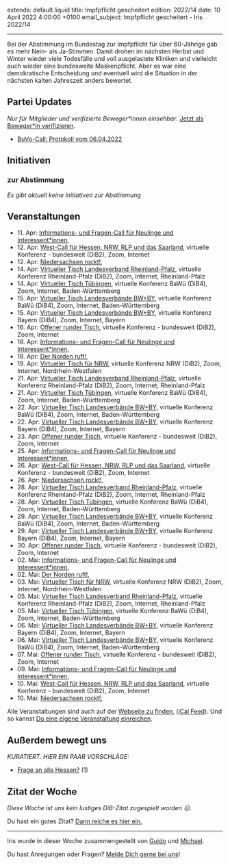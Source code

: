 
extends: default.liquid
title: Impfpflicht gescheitert
edition: 2022/14
date: 10 April 2022 4:00:00 +0100
email_subject: Impfpflicht gescheitert - Iris 2022/14

---
Bei der Abstimmung im Bundestag zur Impfpflicht für über 60-Jährige gab es mehr Nein- als Ja-Stimmen. Damit drohen im nächsten Herbst und Winter wieder viele Todesfälle und voll ausgelastete Kliniken und vielleicht auch wieder eine bundesweite Maskenpflicht. Aber es war eine demokratische Entscheidung und eventuell wird die Situation in der nächsten kalten Jahreszeit anders bewertet.


## Partei Updates

_Nur für Mitglieder und verifizierte Beweger\*innen einsehbar_. [Jetzt als Beweger\*in verifizieren](https://dib.de/bewegerin-werden/).

 - [BuVo-Call: Protokoll vom 06.04.2022](https://marktplatz.dib.de/t/buvo-call-protokoll-vom-06-04-2022/39429)

## Initiativen

### zur Abstimmung
_Es gibt aktuell keine Initiativen zur Abstimmung_

## Veranstaltungen

 - 11.&nbsp;Apr: [Informations- und Fragen-Call für Neulinge und Interessent*innen](https://dib.de/veranstaltungen/informations-und-fragen-call-fuer-neulinge-und-interessentinnen-2022-04-11/), 
 - 12.&nbsp;Apr: [West-Call für Hessen, NRW, RLP und das Saarland](https://dib.de/veranstaltungen/west-call-fuer-hessen-nrw-rlp-und-das-saarland-2022-04-12/), virtuelle Konferenz - bundesweit (DiB2), Zoom, Internet
 - 12.&nbsp;Apr: [Niedersachsen rockt!](https://dib.de/veranstaltungen/niedersachsen-call-2022-04-12/), 
 - 14.&nbsp;Apr: [Virtueller Tisch Landesverband Rheinland-Pfalz](https://dib.de/veranstaltungen/virtueller-tisch-landesverband-rheinland-pfalz-2022-04-14/), virtuelle Konferenz Rheinland-Pfalz (DiB2), Zoom, Internet, Rheinland-Pfalz
 - 14.&nbsp;Apr: [Virtueller Tisch Tübingen](https://dib.de/veranstaltungen/virtueller-tisch-tuebingen-2022-04-14/), virtuelle Konferenz BaWü (DiB4), Zoom, Internet, Baden-Württemberg
 - 15.&nbsp;Apr: [Virtueller Tisch Landesverbände BW+BY](https://dib.de/veranstaltungen/virtueller-tisch-landesverbaende-bwby-3-2022-04-15/), virtuelle Konferenz BaWü (DiB4), Zoom, Internet, Baden-Württemberg
 - 15.&nbsp;Apr: [Virtueller Tisch Landesverbände BW+BY](https://dib.de/veranstaltungen/virtueller-tisch-landesverbaende-bwby-2-2022-04-15/), virtuelle Konferenz Bayern (DiB4), Zoom, Internet, Bayern
 - 16.&nbsp;Apr: [Offener runder Tisch](https://dib.de/veranstaltungen/offener-runder-tisch-2022-04-16/), virtuelle Konferenz - bundesweit (DiB2), Zoom, Internet
 - 18.&nbsp;Apr: [Informations- und Fragen-Call für Neulinge und Interessent*innen](https://dib.de/veranstaltungen/informations-und-fragen-call-fuer-neulinge-und-interessentinnen-2022-04-18/), 
 - 18.&nbsp;Apr: [Der Norden ruft!](https://dib.de/veranstaltungen/der-norden-ruft-2022-04-18/), 
 - 19.&nbsp;Apr: [Virtueller Tisch für NRW](https://dib.de/veranstaltungen/virtueller-tisch-landesverbaende-bwby-2022-04-19/), virtuelle Konferenz NRW (DiB2), Zoom, Internet, Nordrhein-Westfalen
 - 21.&nbsp;Apr: [Virtueller Tisch Landesverband Rheinland-Pfalz](https://dib.de/veranstaltungen/virtueller-tisch-landesverband-rheinland-pfalz-2022-04-21/), virtuelle Konferenz Rheinland-Pfalz (DiB2), Zoom, Internet, Rheinland-Pfalz
 - 21.&nbsp;Apr: [Virtueller Tisch Tübingen](https://dib.de/veranstaltungen/virtueller-tisch-tuebingen-2022-04-21/), virtuelle Konferenz BaWü (DiB4), Zoom, Internet, Baden-Württemberg
 - 22.&nbsp;Apr: [Virtueller Tisch Landesverbände BW+BY](https://dib.de/veranstaltungen/virtueller-tisch-landesverbaende-bwby-3-2022-04-22/), virtuelle Konferenz BaWü (DiB4), Zoom, Internet, Baden-Württemberg
 - 22.&nbsp;Apr: [Virtueller Tisch Landesverbände BW+BY](https://dib.de/veranstaltungen/virtueller-tisch-landesverbaende-bwby-2-2022-04-22/), virtuelle Konferenz Bayern (DiB4), Zoom, Internet, Bayern
 - 23.&nbsp;Apr: [Offener runder Tisch](https://dib.de/veranstaltungen/offener-runder-tisch-2022-04-23/), virtuelle Konferenz - bundesweit (DiB2), Zoom, Internet
 - 25.&nbsp;Apr: [Informations- und Fragen-Call für Neulinge und Interessent*innen](https://dib.de/veranstaltungen/informations-und-fragen-call-fuer-neulinge-und-interessentinnen-2022-04-25/), 
 - 26.&nbsp;Apr: [West-Call für Hessen, NRW, RLP und das Saarland](https://dib.de/veranstaltungen/west-call-fuer-hessen-nrw-rlp-und-das-saarland-2022-04-26/), virtuelle Konferenz - bundesweit (DiB2), Zoom, Internet
 - 26.&nbsp;Apr: [Niedersachsen rockt!](https://dib.de/veranstaltungen/niedersachsen-call-2022-04-26/), 
 - 28.&nbsp;Apr: [Virtueller Tisch Landesverband Rheinland-Pfalz](https://dib.de/veranstaltungen/virtueller-tisch-landesverband-rheinland-pfalz-2022-04-28/), virtuelle Konferenz Rheinland-Pfalz (DiB2), Zoom, Internet, Rheinland-Pfalz
 - 28.&nbsp;Apr: [Virtueller Tisch Tübingen](https://dib.de/veranstaltungen/virtueller-tisch-tuebingen-2022-04-28/), virtuelle Konferenz BaWü (DiB4), Zoom, Internet, Baden-Württemberg
 - 29.&nbsp;Apr: [Virtueller Tisch Landesverbände BW+BY](https://dib.de/veranstaltungen/virtueller-tisch-landesverbaende-bwby-3-2022-04-29/), virtuelle Konferenz BaWü (DiB4), Zoom, Internet, Baden-Württemberg
 - 29.&nbsp;Apr: [Virtueller Tisch Landesverbände BW+BY](https://dib.de/veranstaltungen/virtueller-tisch-landesverbaende-bwby-2-2022-04-29/), virtuelle Konferenz Bayern (DiB4), Zoom, Internet, Bayern
 - 30.&nbsp;Apr: [Offener runder Tisch](https://dib.de/veranstaltungen/offener-runder-tisch-2022-04-30/), virtuelle Konferenz - bundesweit (DiB2), Zoom, Internet
 - 02.&nbsp;Mai: [Informations- und Fragen-Call für Neulinge und Interessent*innen](https://dib.de/veranstaltungen/informations-und-fragen-call-fuer-neulinge-und-interessentinnen-2022-05-02/), 
 - 02.&nbsp;Mai: [Der Norden ruft!](https://dib.de/veranstaltungen/der-norden-ruft-2022-05-02/), 
 - 03.&nbsp;Mai: [Virtueller Tisch für NRW](https://dib.de/veranstaltungen/virtueller-tisch-landesverbaende-bwby-2022-05-03/), virtuelle Konferenz NRW (DiB2), Zoom, Internet, Nordrhein-Westfalen
 - 05.&nbsp;Mai: [Virtueller Tisch Landesverband Rheinland-Pfalz](https://dib.de/veranstaltungen/virtueller-tisch-landesverband-rheinland-pfalz-2022-05-05/), virtuelle Konferenz Rheinland-Pfalz (DiB2), Zoom, Internet, Rheinland-Pfalz
 - 05.&nbsp;Mai: [Virtueller Tisch Tübingen](https://dib.de/veranstaltungen/virtueller-tisch-tuebingen-2022-05-05/), virtuelle Konferenz BaWü (DiB4), Zoom, Internet, Baden-Württemberg
 - 06.&nbsp;Mai: [Virtueller Tisch Landesverbände BW+BY](https://dib.de/veranstaltungen/virtueller-tisch-landesverbaende-bwby-2-2022-05-06/), virtuelle Konferenz Bayern (DiB4), Zoom, Internet, Bayern
 - 06.&nbsp;Mai: [Virtueller Tisch Landesverbände BW+BY](https://dib.de/veranstaltungen/virtueller-tisch-landesverbaende-bwby-3-2022-05-06/), virtuelle Konferenz BaWü (DiB4), Zoom, Internet, Baden-Württemberg
 - 07.&nbsp;Mai: [Offener runder Tisch](https://dib.de/veranstaltungen/offener-runder-tisch-2022-05-07/), virtuelle Konferenz - bundesweit (DiB2), Zoom, Internet
 - 09.&nbsp;Mai: [Informations- und Fragen-Call für Neulinge und Interessent*innen](https://dib.de/veranstaltungen/informations-und-fragen-call-fuer-neulinge-und-interessentinnen-2022-05-09/), 
 - 10.&nbsp;Mai: [West-Call für Hessen, NRW, RLP und das Saarland](https://dib.de/veranstaltungen/west-call-fuer-hessen-nrw-rlp-und-das-saarland-2022-05-10/), virtuelle Konferenz - bundesweit (DiB2), Zoom, Internet
 - 10.&nbsp;Mai: [Niedersachsen rockt!](https://dib.de/veranstaltungen/niedersachsen-call-2022-05-10/), 

Alle Veranstaltungen sind auch auf der [Webseite zu finden](https://dib.de/veranstaltungen/), ([iCal Feed](https://dib.de/?ical=1)). Und so kannst [Du eine eigene Veranstaltung einreichen](https://marktplatz.dib.de/t/eine-veranstaltung-auf-der-webseite-einreichen/21379).


## Außerdem bewegt uns

_KURATIERT. HIER EIN PAAR VORSCHLÄGE:_
 - [Frage an alle Hessen?](https://marktplatz.dib.de/t/frage-an-alle-hessen/39430) (1)


## Zitat der Woche
_Diese Woche ist uns kein lustiges DiB-Zitat zugespielt worden ☹._

Du hast ein gutes Zitat? [Dann reiche es hier ein.](https://marktplatz.dib.de/t/fortsetzung-lustige-dib-zitate/24431)


---

Iris wurde in dieser Woche zusammengestellt von [Guido](https://marktplatz.dib.de/u/Guido/) und [Michael](https://marktplatz.dib.de/u/MichaelVoss/).

Du hast Anregungen oder Fragen? [Melde Dich gerne bei uns](https://marktplatz.dib.de/t/neu-iris-die-woechtliche-zusammenfasssung-zum-sonntagsbrunch/10990)!

